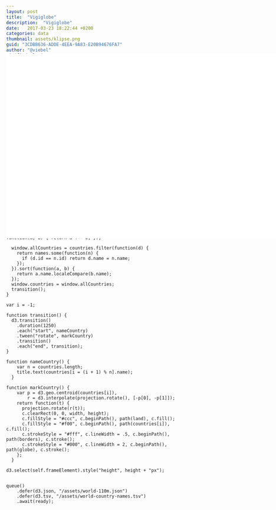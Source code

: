 ```yaml
---
layout: post
title:  "Vigiglobe"
description:  "Vigiglobe"
date:   2017-03-23 18:22:44 +0200
categories: data
thumbnail: assets/klipse.png
guid: "3CDBB636-ADDE-4EEA-9A83-E20B94676FA7"
author: "@viebel"
minified_plugin: true
hidden: true
draft: true
---
```

<style>

#map-container {
position: fixed;
top: 200px;
height: 500px;
width: 1000px;
z-index: 99999;
background-color: white;
}


#country-name {
  position: absolute;
  top: 250px;
  font-family: "Helvetica Neue", Helvetica, Arial, sans-serif;
  font-size: 18px;
  text-align: center;
  width: 480px;
}

</style>

~~~eval-js
var width = 480,
    height = 480;

var projection = d3.geo.orthographic()
    .translate([width / 2, height / 2])
    .scale(width / 2 - 20)
    .clipAngle(90)
    .precision(0.6);

d3.select("#map").text("");

var canvas = d3.select("#map").append("canvas")
    .attr("width", width)
    .attr("height", height);

var c = canvas.node().getContext("2d");
var path = d3.geo.path()
    .projection(projection)
    .context(c);

var title = d3.select("#country-name");
~~~

<div id="map-container">
<div style="position: relative;">
<h1 id="country-name"></h1>
<div id="map"></div>
</div>
</div>



~~~eval-js
function ready(error, world, names) {
  if (error) throw error;

  window.globe = {type: "Sphere"};
  window.land = topojson.feature(world, world.objects.land);
  var countries = topojson.feature(world, world.objects.countries).features;
  window.borders = topojson.mesh(world, world.objects.countries, function(a, b) { return a !== b; });

  window.allCountries = countries.filter(function(d) {
    return names.some(function(n) {
      if (d.id == n.id) return d.name = n.name;
    });
  }).sort(function(a, b) {
    return a.name.localeCompare(b.name);
  });
  window.countries = window.allCountries;
  transition();
}
~~~

~~~eval-js
var i = -1;

function transition() {
  d3.transition()
    .duration(1250)
    .each("start", nameCountry)
    .tween("rotate", markCountry)
    .transition()
    .each("end", transition);
}
~~~

~~~eval-js
function nameCountry() {
    var n = countries.length;
    title.text(countries[i = (i + 1) % n].name);
  }
~~~

~~~eval-js
function markCountry() {
    var p = d3.geo.centroid(countries[i]),
        r = d3.interpolate(projection.rotate(), [-p[0], -p[1]]);
    return function(t) {
      projection.rotate(r(t));
      c.clearRect(0, 0, width, height);
      c.fillStyle = "#ccc", c.beginPath(), path(land), c.fill();
      c.fillStyle = "#f00", c.beginPath(), path(countries[i]), c.fill();
      c.strokeStyle = "#fff", c.lineWidth = .5, c.beginPath(), path(borders), c.stroke();
      c.strokeStyle = "#000", c.lineWidth = 2, c.beginPath(), path(globe), c.stroke();
    };
  }
~~~

~~~eval-js
d3.select(self.frameElement).style("height", height + "px");
~~~


~~~eval-js

queue()
    .defer(d3.json, "/assets/world-110m.json")
    .defer(d3.tsv, "/assets/world-country-names.tsv")
    .await(ready);
	
~~~
<script src="//d3js.org/d3.v3.min.js"></script>
<script src="//d3js.org/queue.v1.min.js"></script>
<script src="//d3js.org/topojson.v1.min.js"></script>
